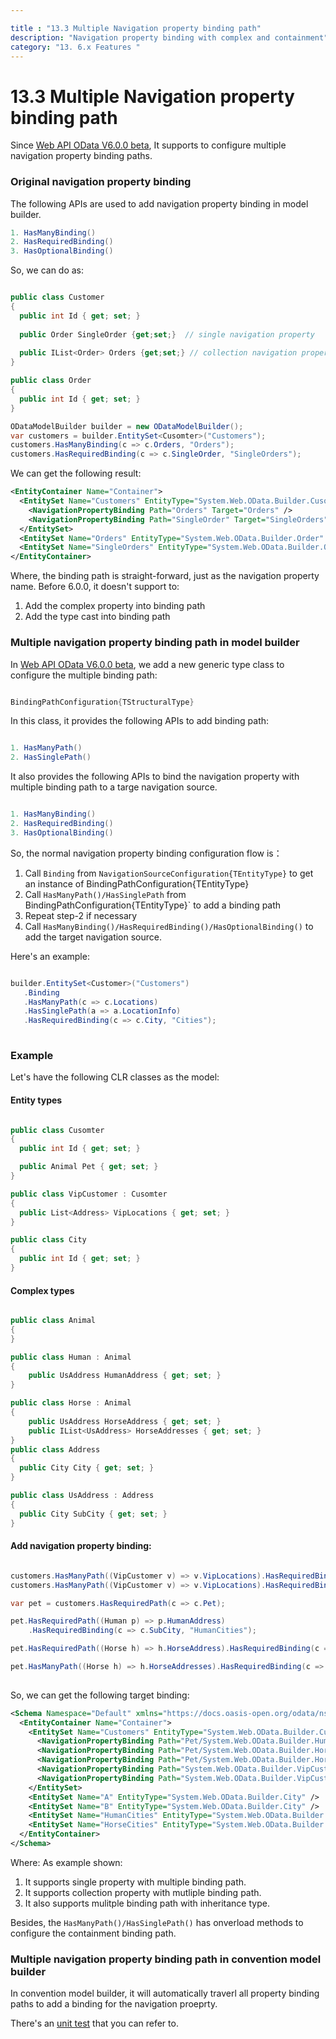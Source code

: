 ```yaml
---

title : "13.3 Multiple Navigation property binding path"
description: "Navigation property binding with complex and containment"
category: "13. 6.x Features "
---
```

# 13.3 Multiple Navigation property binding path

Since [Web API OData V6.0.0 beta](https://www.nuget.org/packages/Microsoft.AspNet.OData/6.0.0-beta2), It supports to configure multiple navigation property binding paths.

### Original navigation property binding

The following APIs are used to add navigation property binding in model builder.

```C#
1. HasManyBinding()
2. HasRequiredBinding()
3. HasOptionalBinding()
```

So, we can do as:

```C#

public class Customer
{
  public int Id { get; set; }
  
  public Order SingleOrder {get;set;}  // single navigation property
  
  public IList<Order> Orders {get;set;} // collection navigation property
}

public class Order
{
  public int Id { get; set; }
}

ODataModelBuilder builder = new ODataModelBuilder();
var customers = builder.EntitySet<Cusomter>("Customers");
customers.HasManyBinding(c => c.Orders, "Orders");
customers.HasRequiredBinding(c => c.SingleOrder, "SingleOrders");

```

We can get the following result:

```xml
<EntityContainer Name="Container">
  <EntitySet Name="Customers" EntityType="System.Web.OData.Builder.Cusomter">
    <NavigationPropertyBinding Path="Orders" Target="Orders" />
    <NavigationPropertyBinding Path="SingleOrder" Target="SingleOrders" />
  </EntitySet>
  <EntitySet Name="Orders" EntityType="System.Web.OData.Builder.Order" />
  <EntitySet Name="SingleOrders" EntityType="System.Web.OData.Builder.Order" />
</EntityContainer>
```

Where, the binding path is straight-forward, just as the navigation property name.
Before 6.0.0, it doesn't support to:

1. Add the complex property into binding path
2. Add the type cast into binding path


### Multiple navigation property binding path in model builder

In [Web API OData V6.0.0 beta](https://www.nuget.org/packages/Microsoft.AspNet.OData/6.0.0-beta2), we add a new generic type class to configure the multiple binding path:

```C#

BindingPathConfiguration{TStructuralType}

```

In this class, it provides the following APIs to add binding path:

```C#

1. HasManyPath()
2. HasSinglePath()

```

It also provides the following APIs to bind the navigation property with multiple binding path to a targe navigation source.

```C#

1. HasManyBinding()
2. HasRequiredBinding()
3. HasOptionalBinding()

```

So, the normal navigation property binding configuration flow is：

1. Call `Binding` from `NavigationSourceConfiguration{TEntityType}` to get an instance of BindingPathConfiguration{TEntityType}
2. Call `HasManyPath()/HasSinglePath` from BindingPathConfiguration{TEntityType}` to add a binding path
3. Repeat step-2 if necessary
4. Call `HasManyBinding()/HasRequiredBinding()/HasOptionalBinding()` to add the target navigation source.

Here's an example:

```C#

builder.EntitySet<Customer>("Customers")
   .Binding
   .HasManyPath(c => c.Locations)
   .HasSinglePath(a => a.LocationInfo)
   .HasRequiredBinding(c => c.City, "Cities");
   
```

### Example

Let's have the following CLR classes as the model:

#### Entity types

```C#

public class Cusomter
{
  public int Id { get; set; }

  public Animal Pet { get; set; }
}

public class VipCustomer : Cusomter
{
  public List<Address> VipLocations { get; set; }
}

public class City
{
  public int Id { get; set; }
}

```

#### Complex types

```C#

public class Animal
{
}

public class Human : Animal
{
    public UsAddress HumanAddress { get; set; }
}

public class Horse : Animal
{
    public UsAddress HorseAddress { get; set; }
    public IList<UsAddress> HorseAddresses { get; set; }
}
public class Address
{
  public City City { get; set; }
}

public class UsAddress : Address
{
  public City SubCity { get; set; }
}

```

#### Add navigation property binding:

```C#

customers.HasManyPath((VipCustomer v) => v.VipLocations).HasRequiredBinding(a => a.City, "A");
customers.HasManyPath((VipCustomer v) => v.VipLocations).HasRequiredBinding((UsAddress a) => a.SubCity, "B");

var pet = customers.HasRequiredPath(c => c.Pet);

pet.HasRequiredPath((Human p) => p.HumanAddress)
    .HasRequiredBinding(c => c.SubCity, "HumanCities");

pet.HasRequiredPath((Horse h) => h.HorseAddress).HasRequiredBinding(c => c.SubCity, "HorseCities");

pet.HasManyPath((Horse h) => h.HorseAddresses).HasRequiredBinding(c => c.SubCity, "HorseCities");
  
```

So, we can get the following target binding:

```xml
<Schema Namespace="Default" xmlns="https://docs.oasis-open.org/odata/ns/edm">
  <EntityContainer Name="Container">
    <EntitySet Name="Customers" EntityType="System.Web.OData.Builder.Cusomter">
      <NavigationPropertyBinding Path="Pet/System.Web.OData.Builder.Human/HumanAddress/SubCity" Target="HumanCities" />
      <NavigationPropertyBinding Path="Pet/System.Web.OData.Builder.Horse/HorseAddress/SubCity" Target="HorseCities" />
      <NavigationPropertyBinding Path="Pet/System.Web.OData.Builder.Horse/HorseAddresses/SubCity" Target="HorseCities" />
      <NavigationPropertyBinding Path="System.Web.OData.Builder.VipCustomer/VipLocations/System.Web.OData.Builder.UsAddress/SubCity" Target="B" />
      <NavigationPropertyBinding Path="System.Web.OData.Builder.VipCustomer/VipLocations/City" Target="A" />
    </EntitySet>
    <EntitySet Name="A" EntityType="System.Web.OData.Builder.City" />
    <EntitySet Name="B" EntityType="System.Web.OData.Builder.City" />
    <EntitySet Name="HumanCities" EntityType="System.Web.OData.Builder.City" />
    <EntitySet Name="HorseCities" EntityType="System.Web.OData.Builder.City" />
  </EntityContainer>
</Schema>
```

Where: As example shown:

1. It supports single property with multiple binding path.
2. It supports collection property with mutliple binding path.
3. It also supports mulitple binding path with inheritance type.

Besides, the `HasManyPath()/HasSinglePath()` has onverload methods to configure the containment binding path. 


### Multiple navigation property binding path in convention model builder

In convention model builder, it will automatically traverl all property binding paths to add a binding for the navigation proeprty.

There's an [unit test](https://github.com/OData/WebApi/blob/OData60/OData/test/UnitTest/System.Web.OData.Test/OData/MetadataControllerTest.cs#L1070-L1114) that you can refer to. 

